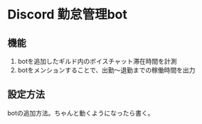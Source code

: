 # Discord 勤怠管理bot

## 機能

1. botを追加したギルド内のボイスチャット滞在時間を計測
1. botをメンションすることで、出勤〜退勤までの稼働時間を出力


## 設定方法

botの追加方法。ちゃんと動くようになったら書く。
